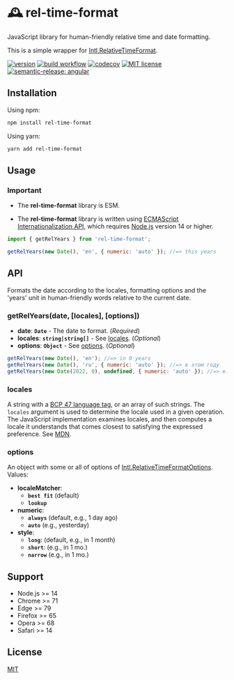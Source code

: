 # 🕰️ rel-time-format

JavaScript library for human-friendly relative time and date formatting.

This is a simple wrapper for [Intl.RelativeTimeFormat](https://tc39.es/ecma402/#relativetimeformat-objects).

[![version](https://img.shields.io/npm/v/rel-time-format)](https://www.npmjs.com/package/ci-workflow-testing) [![build workflow](https://github.com/unicorn-84/rel-time-format/actions/workflows/build.yml/badge.svg)](https://github.com/unicorn-84/rel-time-format/actions/workflows/build.yml) [![codecov](https://codecov.io/gh/unicorn-84/rel-time-format/branch/master/graph/badge.svg?token=5A76CUQ75O)](https://codecov.io/gh/unicorn-84/rel-time-format) [![MIT license](https://img.shields.io/github/license/unicorn-84/rel-time-format)](https://github.com/unicorn-84/rel-time-format/blob/master/LICENSE) [![semantic-release: angular](https://img.shields.io/badge/semantic--release-angular-e10079?logo=semantic-release)](https://github.com/semantic-release/semantic-release)

## Installation

Using npm:

```bash
npm install rel-time-format
```

Using yarn:

```bash
yarn add rel-time-format
```

## Usage

### Important

- The **rel-time-format** library is ESM.

- The **rel-time-format** library is written using [ECMAScript Internationalization API](https://tc39.es/ecma402/#intl-object), which requires [Node.js](https://nodejs.org) version 14 or higher.

```js
import { getRelYears } from 'rel-time-format';

getRelYears(new Date(), 'en', { numeric: 'auto' }); //=> this years
```

## API

Formats the date according to the locales, formatting options and the 'years' unit in human-friendly words relative to the current date.

### getRelYears(date, [locales], [options])

- **date**: **`Date`** - The date to format. (_Required_)
- **locales**: **`string|string[]`** - See [locales](#locales). (_Optional_)
- **options**: **`Object`** - See [options](#options). (_Optional_)

```js
getRelYears(new Date(), 'en'); //=> in 0 years
getRelYears(new Date(), 'ru', { numeric: 'auto' }); //=> в этом году
getRelYears(new Date(2022, 0), undefined, { numeric: 'auto' }); //=> e.g. this year
```

### locales

A string with a [BCP 47 language tag](https://datatracker.ietf.org/doc/html/rfc4647#section-3.4), or an array of such strings.
The `locales` argument is used to determine the locale used in a given operation. The JavaScript implementation examines locales, and then computes a locale it understands that comes closest to satisfying the expressed preference. See [MDN](https://developer.mozilla.org/en-US/docs/Web/JavaScript/Reference/Global_Objects/Intl#locale_identification_and_negotiation).

### options

An object with some or all of options of [Intl.RelativeTimeFormatOptions](https://developer.mozilla.org/en-US/docs/Web/JavaScript/Reference/Global_Objects/Intl/RelativeTimeFormat/RelativeTimeFormat#Parameters).
Values:

- **localeMatcher**:
  - **`best fit`** (default)
  - **`lookup`**
- **numeric**:
  - **`always`** (default, e.g., 1 day ago)
  - **`auto`** (e.g., yesterday)
- **style**:
  - **`long`**: (default, e.g., in 1 month)
  - **`short`**: (e.g., in 1 mo.)
  - **`narrow`** (e.g., in 1 mo.)

## Support

- Node.js >= 14
- Chrome >= 71
- Edge >= 79
- Firefox >= 65
- Opera >= 68
- Safari >= 14

## License

[MIT](https://github.com/unicorn-84/ci-workflow-testing/blob/master/LICENSE)

